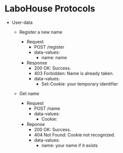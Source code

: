 # LaboHouse Protocols

* User-data
  * Register a new name
    - Request
      - POST /register
      * data-values:
        - name: name
    * Response
      * 200 OK: Success.
      * 403 Forbidden: Name is already taken.
      * data-values:
        * Set-Cookie: your temporary identifier

  * Get name
    - Request
      * POST /name
      * data-values:
        * Cookie: 
    - Reponse
      * 200 OK: Success.
      * 404 Not Found: Cookie not recognized.
      * data-values:
        * name: your name if it exists
    